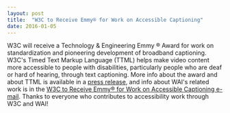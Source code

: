 ```yaml
---
layout: post
title:  "W3C to Receive Emmy® for Work on Accessible Captioning"
date: 2016-01-05
---
```

<p>W3C will receive a Technology &amp; Engineering Emmy ® Award for  work on standardization and pioneering development of broadband captioning. W3C's Timed Text Markup Language (TTML) helps make video content more accessible to people with disabilities, particularly people who are deaf or hard of hearing, through text captioning. More info about the award and about TTML is available in a <a href="https://www.w3.org/2016/01/emmyawardttml.html.en">press release</a>, and info about WAI's related work is in the <a href="https://lists.w3.org/Archives/Public/w3c-wai-ig/2016JanMar/0015.html">W3C to Receive Emmy® for  Work on Accessible  Captioning e-mail</a>. Thanks to everyone who contributes to accessibility  work through W3C and WAI!</p>